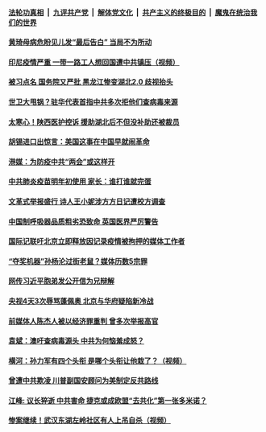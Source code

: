 

####  [法轮功真相](../../../../basic/blob/master/README.md?t=05020001) &nbsp;|&nbsp; [九评共产党](../../../../9ping.md/blob/master/README.md?t=05020001) &nbsp;|&nbsp; [解体党文化](../../../../jtdwh.md/blob/master/README.md?t=05020001)  &nbsp;|&nbsp; [共产主义的终极目的](../../../../gczydzjmd.md/blob/master/README.md?t=05020001) &nbsp;|&nbsp; [魔鬼在统治我们的世界](../../../../mgztzwmdsj.md/blob/master/README.md?t=05020001) 

#### [黄琦母病危盼见儿发“最后告白” 当局不为所动](../pages/soh5/373699.md?t=05020001) 
#### [印尼疫情严重  一带一路工人想回国遭中共镇压（视频）](../pages/soh5/373678.md?t=05020001) 
#### [被习点名 国务院又严批 黑龙江惨变湖北2.0 歧视抬头](../pages/soh5/373675.md?t=05020001) 
#### [世卫大甩锅？驻华代表首指中共多次拒他们查病毒来源](../pages/soh5/373669.md?t=05020001) 
#### [太寒心！陕西医护控诉 援助湖北后不但没补助还被裁员](../pages/soh5/373636.md?t=05020001) 
#### [胡锡进口出惊言：美国这事在中国早就闹革命](../pages/soh5/373654.md?t=05020001) 
#### [港媒：为防疫中共“两会”或这样开](../pages/soh5/373642.md?t=05020001) 
#### [中共肺炎疫苗明年初使用  家长：谁打谁就完蛋](../pages/soh5/373633.md?t=05020001) 
#### [文革式举报盛行 诗人王小妮涉方方日记遭校方调查](../pages/soh5/373591.md?t=05020001) 
#### [中国制呼吸器品质粗劣恐致命 英国医界严厉警告](../pages/soh5/373528.md?t=05020001) 
#### [国际记联吁北京立即释放因记录疫情被拘押的媒体工作者](../pages/soh5/373564.md?t=05020001) 
#### [“夺奖机器”孙杨沦过街老鼠？媒体历数5宗罪](../pages/soh5/373501.md?t=05020001) 
#### [网传习近平胞弟发公开信为兄辩解](../pages/soh5/373474.md?t=05020001) 
#### [央视4天3次辱骂蓬佩奥 北京与华府疑陷新冷战](../pages/soh5/373441.md?t=05020001) 
#### [前媒体人陈杰人被以经济罪重判 曾多次举报高官](../pages/soh5/373435.md?t=05020001) 
#### [袁斌：澳吁查病毒源头  中共为何恼羞成怒？](../pages/soh5/373432.md?t=05020001) 
#### [横河：孙力军有四个头衔  是哪个头衔让他栽了？（视频）](../pages/soh5/373420.md?t=05020001) 
#### [曾遭中共欺凌 川普副国安顾问为美制定反共路线](../pages/soh5/373393.md?t=05020001) 
#### [江峰: 议长猝逝 中共害命 捷克或成欧盟“去共化”第一张多米诺？](../pages/soh5/373378.md?t=05020001) 
#### [惨案继续！武汉东湖左岭社区有人上吊自杀（视频）](../pages/soh5/373354.md?t=05020001) 
